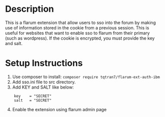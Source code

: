 
# Description

This is a flarum extension that allow users to sso into the forum by making use of information stored in the cookie from a previous session. This is useful for websites that want to enable sso to flarum from their primary (such as wordpress). If the cookie is encrypted, you must provide the key and salt.

# Setup Instructions

1. Use composer to install: `composer require tqtran7/flarum-ext-auth-ibm`
2. Add sso.ini file to src directory.
3. Add KEY and SALT like below:
```
    key    = "SECRET"
    salt   = "SECRET"
```
4. Enable the extension using flarum admin page
